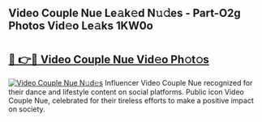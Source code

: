 ## Video Couple Nue Le𝚊k𝚎d N𝚞𝚍es - Part-O2g Photos Vid𝚎o Le𝚊ks 1KW0o

# <h2><a href="http://fb6g9p.evod.top/?m=Video+Couple+Nue">🔗 👉🔴 Video Couple Nue Vid𝚎o Ph𝚘t𝚘s</a></h2>

[![Video Couple Nue N𝚞d𝚎s](https://i.imgur.com/8V9OHl7.gif)](http://fb6g9p.evod.top/?m=Video+Couple+Nue)
Influencer Video Couple Nue recognized for their dance and lifestyle content on social platforms. Public icon Video Couple Nue, celebrated for their tireless efforts to make a positive impact on society. 
